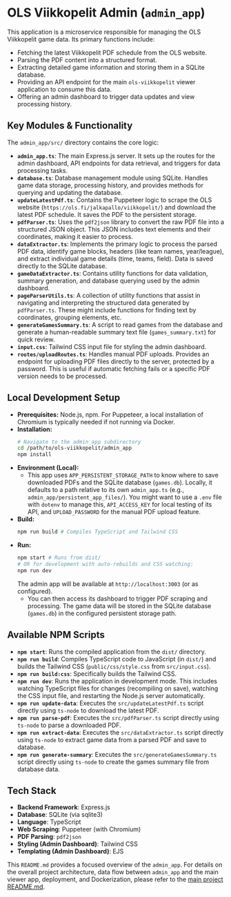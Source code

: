 # OLS Viikkopelit Admin (`admin_app`)

This application is a microservice responsible for managing the OLS Viikkopelit game data. Its primary functions include:
- Fetching the latest Viikkopelit PDF schedule from the OLS website.
- Parsing the PDF content into a structured format.
- Extracting detailed game information and storing them in a SQLite database.
- Providing an API endpoint for the main `ols-viikkopelit` viewer application to consume this data.
- Offering an admin dashboard to trigger data updates and view processing history.

## Key Modules & Functionality

The `admin_app/src/` directory contains the core logic:

- **`admin_app.ts`**: The main Express.js server. It sets up the routes for the admin dashboard, API endpoints for data retrieval, and triggers for data processing tasks.
- **`database.ts`**: Database management module using SQLite. Handles game data storage, processing history, and provides methods for querying and updating the database.
- **`updateLatestPdf.ts`**: Contains the Puppeteer logic to scrape the OLS website (`https://ols.fi/jalkapallo/viikkopelit/`) and download the latest PDF schedule. It saves the PDF to the persistent storage.
- **`pdfParser.ts`**: Uses the `pdf2json` library to convert the raw PDF file into a structured JSON object. This JSON includes text elements and their coordinates, making it easier to process.
- **`dataExtractor.ts`**: Implements the primary logic to process the parsed PDF data, identify game blocks, headers (like team names, year/league), and extract individual game details (time, teams, field). Data is saved directly to the SQLite database.
- **`gameDataExtractor.ts`**: Contains utility functions for data validation, summary generation, and database querying used by the admin dashboard.
- **`pageParserUtils.ts`**: A collection of utility functions that assist in navigating and interpreting the structured data generated by `pdfParser.ts`. These might include functions for finding text by coordinates, grouping elements, etc.
- **`generateGamesSummary.ts`**: A script to read games from the database and generate a human-readable summary text file (`games_summary.txt`) for quick review.
- **`input.css`**: Tailwind CSS input file for styling the admin dashboard.
- **`routes/uploadRoutes.ts`**: Handles manual PDF uploads. Provides an endpoint for uploading PDF files directly to the server, protected by a password. This is useful if automatic fetching fails or a specific PDF version needs to be processed.

## Local Development Setup

*   **Prerequisites:** Node.js, npm. For Puppeteer, a local installation of Chromium is typically needed if not running via Docker.
*   **Installation:**
    ```bash
    # Navigate to the admin_app subdirectory
    cd /path/to/ols-viikkopelit/admin_app
    npm install
    ```
*   **Environment (Local):**
    *   This app uses `APP_PERSISTENT_STORAGE_PATH` to know where to save downloaded PDFs and the SQLite database (`games.db`). Locally, it defaults to a path relative to its own `admin_app.ts` (e.g., `admin_app/persistent_app_files/`). You might want to use a `.env` file with `dotenv` to manage this, `API_ACCESS_KEY` for local testing of its API, and `UPLOAD_PASSWORD` for the manual PDF upload feature.
*   **Build:**
    ```bash
    npm run build # Compiles TypeScript and Tailwind CSS
    ```
*   **Run:**
    ```bash
    npm start # Runs from dist/
    # OR for development with auto-rebuilds and CSS watching:
    npm run dev
    ```
    The admin app will be available at `http://localhost:3003` (or as configured).
    *   You can then access its dashboard to trigger PDF scraping and processing. The game data will be stored in the SQLite database (`games.db`) in the configured persistent storage path.

## Available NPM Scripts

- **`npm start`**: Runs the compiled application from the `dist/` directory.
- **`npm run build`**: Compiles TypeScript code to JavaScript (in `dist/`) and builds the Tailwind CSS (`public/css/style.css` from `src/input.css`).
- **`npm run build:css`**: Specifically builds the Tailwind CSS.
- **`npm run dev`**: Runs the application in development mode. This includes watching TypeScript files for changes (recompiling on save), watching the CSS input file, and restarting the Node.js server automatically.
- **`npm run update-data`**: Executes the `src/updateLatestPdf.ts` script directly using `ts-node` to download the latest PDF.
- **`npm run parse-pdf`**: Executes the `src/pdfParser.ts` script directly using `ts-node` to parse a downloaded PDF.
- **`npm run extract-data`**: Executes the `src/dataExtractor.ts` script directly using `ts-node` to extract game data from a parsed PDF and save to database.
- **`npm run generate-summary`**: Executes the `src/generateGamesSummary.ts` script directly using `ts-node` to create the games summary file from database data.

## Tech Stack

- **Backend Framework**: Express.js
- **Database**: SQLite (via sqlite3)
- **Language**: TypeScript
- **Web Scraping**: Puppeteer (with Chromium)
- **PDF Parsing**: `pdf2json`
- **Styling (Admin Dashboard)**: Tailwind CSS
- **Templating (Admin Dashboard)**: EJS

This `README.md` provides a focused overview of the `admin_app`. For details on the overall project architecture, data flow between `admin_app` and the main viewer app, deployment, and Dockerization, please refer to the [main project README.md](../../README.md).
